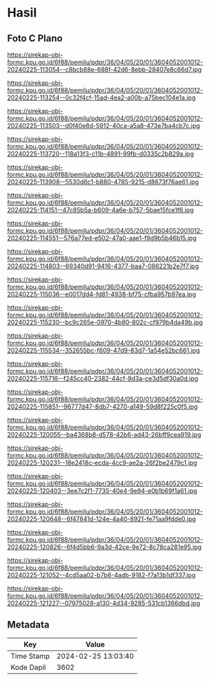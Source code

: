 # Hasil

## Foto C Plano

https://sirekap-obj-formc.kpu.go.id/6f88/pemilu/pdpr/36/04/05/20/01/3604052001012-20240225-113054--c8bcb88e-688f-42d6-8ebb-28407e8c66d7.jpg

https://sirekap-obj-formc.kpu.go.id/6f88/pemilu/pdpr/36/04/05/20/01/3604052001012-20240225-113254--0c32f4cf-15ad-4ea2-a00b-a75bec104e1a.jpg

https://sirekap-obj-formc.kpu.go.id/6f88/pemilu/pdpr/36/04/05/20/01/3604052001012-20240225-113503--d0f40e8d-5912-40ca-a5a8-473e7ba4cb7c.jpg

https://sirekap-obj-formc.kpu.go.id/6f88/pemilu/pdpr/36/04/05/20/01/3604052001012-20240225-113720--118a13f3-c11b-4891-99fb-d0335c2b829a.jpg

https://sirekap-obj-formc.kpu.go.id/6f88/pemilu/pdpr/36/04/05/20/01/3604052001012-20240225-113908--5530d6c1-b880-4785-9215-d8673f76ae61.jpg

https://sirekap-obj-formc.kpu.go.id/6f88/pemilu/pdpr/36/04/05/20/01/3604052001012-20240225-114151--47c85b5a-b609-4a6e-b757-5bae15fce1f6.jpg

https://sirekap-obj-formc.kpu.go.id/6f88/pemilu/pdpr/36/04/05/20/01/3604052001012-20240225-114551--576a77ed-e502-47a0-aae1-f9d9b5b46b15.jpg

https://sirekap-obj-formc.kpu.go.id/6f88/pemilu/pdpr/36/04/05/20/01/3604052001012-20240225-114803--69340d91-9416-4377-baa7-086221b2e7f7.jpg

https://sirekap-obj-formc.kpu.go.id/6f88/pemilu/pdpr/36/04/05/20/01/3604052001012-20240225-115036--e0017dd4-fd81-4938-bf75-cfba957b97ea.jpg

https://sirekap-obj-formc.kpu.go.id/6f88/pemilu/pdpr/36/04/05/20/01/3604052001012-20240225-115230--bc9c265e-0970-4b80-802c-cf979b4da49b.jpg

https://sirekap-obj-formc.kpu.go.id/6f88/pemilu/pdpr/36/04/05/20/01/3604052001012-20240225-115534--352655bc-f609-47d9-83d7-1a54e52bc661.jpg

https://sirekap-obj-formc.kpu.go.id/6f88/pemilu/pdpr/36/04/05/20/01/3604052001012-20240225-115716--f245cc40-2382-44cf-9d3a-ce3d5df30a0d.jpg

https://sirekap-obj-formc.kpu.go.id/6f88/pemilu/pdpr/36/04/05/20/01/3604052001012-20240225-115851--96777d47-8db7-4270-a149-59d8f225c0f5.jpg

https://sirekap-obj-formc.kpu.go.id/6f88/pemilu/pdpr/36/04/05/20/01/3604052001012-20240225-120055--ba4368b8-d578-42b6-ad43-26bff9cea919.jpg

https://sirekap-obj-formc.kpu.go.id/6f88/pemilu/pdpr/36/04/05/20/01/3604052001012-20240225-120231--18e2418c-ecda-4cc9-ae2a-26f2be2479c1.jpg

https://sirekap-obj-formc.kpu.go.id/6f88/pemilu/pdpr/36/04/05/20/01/3604052001012-20240225-120403--3ee7c2f1-7735-40e4-9e94-e0b1b69f1a61.jpg

https://sirekap-obj-formc.kpu.go.id/6f88/pemilu/pdpr/36/04/05/20/01/3604052001012-20240225-120648--6f47841d-124e-4a40-8921-fe71aa9fdde0.jpg

https://sirekap-obj-formc.kpu.go.id/6f88/pemilu/pdpr/36/04/05/20/01/3604052001012-20240225-120826--6f4d5bb6-9a3d-42ce-9e72-8c78ca281e95.jpg

https://sirekap-obj-formc.kpu.go.id/6f88/pemilu/pdpr/36/04/05/20/01/3604052001012-20240225-121052--4cd5aa02-b7b6-4adb-9182-f7a13b1df337.jpg

https://sirekap-obj-formc.kpu.go.id/6f88/pemilu/pdpr/36/04/05/20/01/3604052001012-20240225-121227--07975028-a130-4d34-9285-531cb1366dbd.jpg


## Metadata

| Key        | Value               |
| ---------- | ------------------- |
| Time Stamp | 2024-02-25 13:03:40 |
| Kode Dapil | 3602                |



